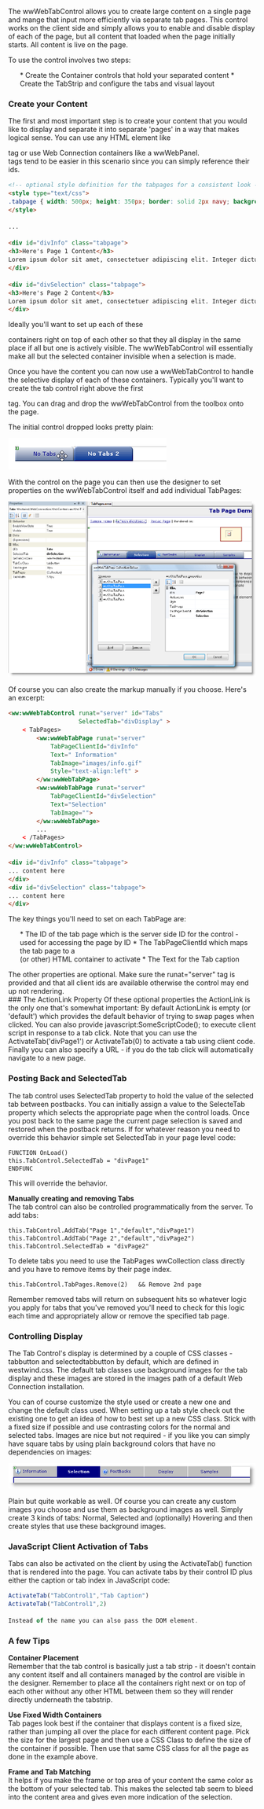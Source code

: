 ﻿The wwWebTabControl allows you to create large content on a single page and mange that input more efficiently via separate tab pages. This control works on the client side and simply allows you to enable and disable display of each of the page, but all content that loaded when the page initially starts. All content is live on the page.

To use the control involves two steps:
<ul>
* Create the Container controls that hold your separated content
* Create the TabStrip and configure the tabs and visual layout
</ul>

### Create your Content
The first and most important step is to create your content that you would like to display and separate it into separate 'pages' in a way that makes logical sense. You can use any HTML element like <div> tag or use Web Connection containers like a wwWebPanel. <div> tags tend to be easier in this scenario since you can simply reference their ids. 

```html
<!-- optional style definition for the tabpages for a consistent look -->
<style type="text/css">
.tabpage { width: 500px; height: 350px; border: solid 2px navy; background: #eeeeee; }
</style>

...

<div id="divInfo" class="tabpage">
<h3>Here's Page 1 Content</h3>
Lorem ipsum dolor sit amet, consectetuer adipiscing elit. Integer dictum bibendum nisl. Nam turpis nulla, dictum vel, feugiat eget, scelerisque in, nisl. In ornare venenatis urna....
</div>

<div id="divSelection" class="tabpage">
<h3>Here's Page 2 Content</h3>
Lorem ipsum dolor sit amet, consectetuer adipiscing elit. Integer dictum bibendum nisl. Nam turpis nulla, dictum vel, feugiat eget, scelerisque in, nisl. In ornare venenatis urna....
</div>
```

Ideally you'll want to set up each of these <div> containers right on top of each other so that they all display in the same place if all but one is actively visible. The wwWebTabControl will essentially make all but the selected container invisible when a selection is made.

Once you have the content you can now use a wwWebTabControl to handle the selective display of each of these containers. Typically you'll want to create the tab control right above the first <div> tag. You can drag and drop the wwWebTabControl from the toolbox onto the page.

The initial control dropped looks pretty plain:

![](IMAGES%2FWebControls%2FControls%2FwwWebTabControlFirstDrop.png)

With the control on the page you can then use the designer to set properties on the wwWebTabControl itself and add individual TabPages:

![](IMAGES%2FWebControls%2FControls%2FwwWebTabControlDesigner.png)

Of course you can also create the markup manually if you choose. Here's an excerpt:

```html
<ww:wwWebTabControl runat="server" id="Tabs" 
                    SelectedTab="divDisplay" >
    < TabPages>
        <ww:wwWebTabPage runat="server"  
			TabPageClientId="divInfo" 
			Text=" Information" 
			TabImage="images/info.gif" 
			Style="text-align:left" > 
		</ww:wwWebTabPage>
		<ww:wwWebTabPage runat="server" 
			TabPageClientId="divSelection" 
			Text="Selection" 
			TabImage="">
		</ww:wwWebTabPage>
		...
    < /TabPages> 
</ww:wwWebTabControl>

<div id="divInfo" class="tabpage">
... content here
</div>
<div id="divSelection" class="tabpage">
... content here
</div>
```

The key things you'll need to set on each TabPage are:
<ul>
* The ID of the tab page which is the server side ID for the control - used for accessing the page by ID
* The TabPageClientId which maps the tab page to a <div> (or other) HTML container to activate
* The Text for the Tab caption
</ul>

<div class="notebox">The other properties are optional. Make sure the runat="server" tag is provided and that all client ids are available otherwise the control may end up not rendering.
</div>
### The ActionLink Property
Of these optional properties the ActionLink is the only one that's somewhat important: By default ActionLink is empty (or 'default') which provides the default behavior of trying to swap pages when clicked. You can also provide javascript:SomeScriptCode(); to execute client script in response to a tab click. Note that you can use the ActivateTab('divPage1') or ActivateTab(0) to activate a tab using client code. Finally you can also specify a URL - if you do the tab click will automatically navigate to a new page.

### Posting Back and SelectedTab
The tab control uses SelectedTab property to hold the value of the selected tab between postbacks. You can initially assign a value to the SelecteTab property which selects the appropriate page when the control loads. Once you post back to the same page the current page selection is saved and restored when the postback returns. If for whatever reason you need to override this behavior simple set SelectedTab in your page level code:

```foxpro
FUNCTION OnLoad()
this.TabControl.SelectedTab = "divPage1"
ENDFUNC
```

This will override the behavior.

**Manually creating and removing Tabs**  
The tab control can also be controlled programmatically from the server. To add tabs:

```foxpro
this.TabControl.AddTab("Page 1","default","divPage1")
this.TabControl.AddTab("Page 2","default","divPage2")
this.TabControl.SelectedTab = "divPage2"
```

To delete tabs you need to use the TabPages wwCollection class directly and you have to remove items by their page index.

```foxpro
this.TabControl.TabPages.Remove(2)   && Remove 2nd page
```

Remember removed tabs will return on subsequent hits so whatever logic you apply for tabs that you've removed you'll need to check for this logic each time and appropriately allow or remove the specified tab page.

### Controlling Display
The Tab Control's display is determined by a couple of CSS classes - tabbutton and selectedtabbutton by default, which are defined in westwind.css. The default tab classes use background images for the tab display and these images are stored in the images path of a default Web Connection installation.

You can of course customize the style used or create a new one and change the default class used. When setting up a tab style check out the existing one to get an idea of how to best set up a new CSS class. Stick with a fixed size if possible and use contrasting colors for the normal and selected tabs. Images are nice but not required - if you like you can simply have square tabs by using plain background colors that have no dependencies on images:

![](IMAGES%2FWebControls%2FControls%2FwwWebTabControlNoimages.png)

Plain but quite workable as well. Of course you can create any custom images you choose and use them as background images as well. Simply create 3 kinds of tabs: Normal, Selected and (optionally) Hovering and then create styles that use these background images.

### JavaScript Client Activation of Tabs
Tabs can also be activated on the client by using the ActivateTab() function that is rendered into the page. You can activate tabs by their control ID plus either the caption or tab index in JavaScript code:

```javascript
ActivateTab("TabControl1","Tab Caption")
ActivateTab("TabControl1",2)

Instead of the name you can also pass the DOM element.
```
### A few Tips

**Container Placement**  
Remember that the tab control is basically just a tab strip - it doesn't contain any content itself and all containers managed by the control are visible in the designer. Remember to place all the containers right next or on top of each other without any other HTML between them so they will render directly underneath the tabstrip.

**Use Fixed Width Containers**  
Tab pages look best if the container that displays content is a fixed size, rather than jumping all over the place for each different content page. Pick the size for the largest page and then use a CSS Class to define the size of the container if possible. Then use that same CSS class for all the page as done in the example above.

**Frame and Tab Matching**  
It helps if you make the frame or top area of your content the same color as the bottom of your selected tab. This makes the selected tab seem to bleed into the content area and gives even more indication of the selection.